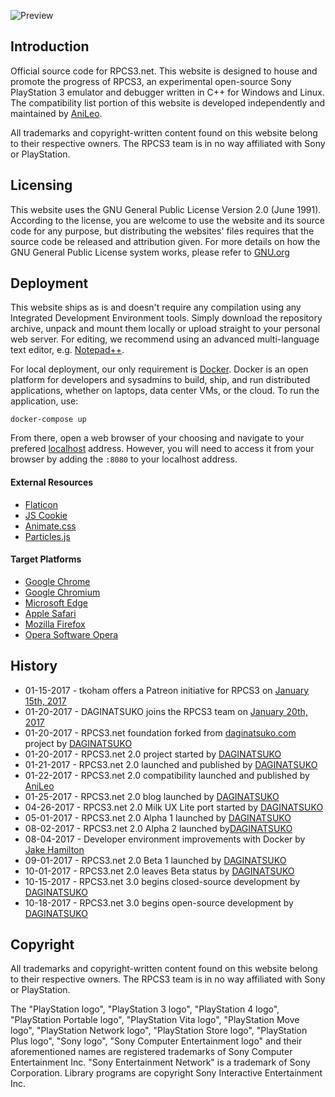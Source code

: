 ![Preview](https://raw.githubusercontent.com/DAGINATSUKO/www-rpcs3/master/public_docs/preview.png)

## Introduction

Official source code for RPCS3.net. This website is designed to house and promote the progress of RPCS3, an experimental open-source Sony PlayStation 3 emulator and debugger written in C++ for Windows and Linux. The compatibility list portion of this website is developed independently and maintained by [AniLeo](https://github.com/AniLeo).

All trademarks and copyright-written content found on this website belong to their respective owners. The RPCS3 team is in no way affiliated with Sony or PlayStation.

## Licensing
This website uses the GNU General Public License Version 2.0 (June 1991). According to the license, you are welcome to use the website and its source code for any purpose, but distributing the websites' files requires that the source code be released and attribution given. For more details on how the GNU General Public License system works, please refer to [GNU.org](https://GNU.org)

## Deployment
This website ships as is and doesn't require any compilation using any Integrated Development Environment tools. Simply download the repository archive, unpack and mount them locally or upload straight to your personal web server. For editing, we recommend using an advanced multi-language text editor, e.g. [Notepad++](https://notepad-plus-plus.org/).

For local deployment, our only requirement is [Docker](http://docker.com/getdocker). Docker is an open platform for developers and sysadmins to build, ship, and run distributed applications, whether on laptops, data center VMs, or the cloud. To run the application, use:

```shell
docker-compose up
```

From there, open a web browser of your choosing and navigate to your prefered [localhost](http://localhost:8080) address.
However, you will need to access it from your browser by adding the `:8080` to your localhost address.

#### External Resources
* [Flaticon](http://www.flaticon.com)
* [JS Cookie](https://github.com/js-cookie/js-cookie)
* [Animate.css](https://daneden.github.io/animate.css)
* [Particles.js](https://github.com/VincentGarreau/particles.js/)

#### Target Platforms
* [Google Chrome](https://www.google.com/chrome/browser/desktop/)
* [Google Chromium](https://www.chromium.org/Home)
* [Microsoft Edge](https://www.microsoft.com/en-us/windows/microsoft-edge)
* [Apple Safari](https://www.apple.com/safari/)
* [Mozilla Firefox](https://www.mozilla.org/en-US/firefox/new/)
* [Opera Software Opera](http://www.opera.com/)

## History
* 01-15-2017 - tkoham offers a Patreon initiative for RPCS3 on [January 15th, 2017](https://github.com/RPCS3/rpcs3/issues/2263)
* 01-20-2017 - DAGINATSUKO joins the RPCS3 team on [January 20th, 2017](https://github.com/RPCS3/rpcs3/issues/2263)
* 01-20-2017 - RPCS3.net foundation forked from [daginatsuko.com](https://daginatsuko.com/) project by [DAGINATSUKO](https://github.com/DAGINATSUKO)
* 01-20-2017 - RPCS3.net 2.0 project started by [DAGINATSUKO](https://github.com/DAGINATSUKO)
* 01-21-2017 - RPCS3.net 2.0 launched and published by [DAGINATSUKO](https://github.com/DAGINATSUKO)
* 01-22-2017 - RPCS3.net 2.0 compatibility launched and published by [AniLeo](https://github.com/AniLeo)
* 01-25-2017 - RPCS3.net 2.0 blog launched by [DAGINATSUKO](https://github.com/DAGINATSUKO)
* 04-26-2017 - RPCS3.net 2.0 Milk UX Lite port started by [DAGINATSUKO](https://github.com/DAGINATSUKO)
* 05-01-2017 - RPCS3.net 2.0 Alpha 1 launched by [DAGINATSUKO](https://github.com/DAGINATSUKO)
* 08-02-2017 - RPCS3.net 2.0 Alpha 2 launched by[DAGINATSUKO](https://github.com/DAGINATSUKO)
* 08-04-2017 - Developer environment improvements with Docker by [Jake Hamilton](https://github.com/jakehamilton)
* 09-01-2017 - RPCS3.net 2.0 Beta 1 launched by [DAGINATSUKO](https://github.com/DAGINATSUKO)
* 10-01-2017 - RPCS3.net 2.0 leaves Beta status by [DAGINATSUKO](https://github.com/DAGINATSUKO)
* 10-15-2017 - RPCS3.net 3.0 begins closed-source development by [DAGINATSUKO](https://github.com/DAGINATSUKO)
* 10-18-2017 - RPCS3.net 3.0 begins open-source development by [DAGINATSUKO](https://github.com/DAGINATSUKO)

## Copyright
All trademarks and copyright-written content found on this website belong to their respective owners. The RPCS3 team is in no way affiliated with Sony or PlayStation. 

The "PlayStation logo", "PlayStation 3 logo", "PlayStation 4 logo", "PlayStation Portable logo", "PlayStation Vita logo", "PlayStation Move logo", "PlayStation Network logo", "PlayStation Store logo", "PlayStation Plus logo", "Sony logo", "Sony Computer Entertainment logo" and their aforementioned names are registered trademarks of Sony Computer Entertainment Inc. "Sony Entertainment Network" is a trademark of Sony Corporation. Library programs are copyright Sony Interactive Entertainment Inc.

